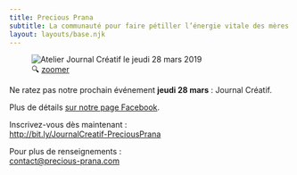 ```yaml
---
title: Precious Prana
subtitle: La communauté pour faire pétiller l’énergie vitale des mères actives
layout: layouts/base.njk
---
```


<figure class="poster">
  <img src="/images/2019-03-28-atelier-journal-creatif-360.jpg" srcset="/images/2019-03-28-atelier-journal-creatif-360.jpg 360w, /images/2019-03-28-atelier-journal-creatif-480.jpg 480w, /images/2019-03-28-atelier-journal-creatif-640.jpg 640w, /images/2019-03-28-atelier-journal-creatif-800.jpg 800w" sizes="(min-width: 66rem) 20rem, 30vw" alt="Atelier Journal Créatif le jeudi 28 mars 2019" />
  <figcaption>&#128269; <a href="/images/2019-03-28-atelier-journal-creatif.jpg" target="_blank">zoomer</a></figcaption>
</figure>

Ne ratez pas notre prochain événement **jeudi 28 mars**&nbsp;: Journal&nbsp;Créatif.

Plus de détails <a href="https://www.facebook.com/events/1101982766675294/" class="facebook">sur notre page Facebook</a>.

Inscrivez-vous dès maintenant&nbsp;:<br /><http://bit.ly/JournalCreatif-PreciousPrana>

Pour plus de renseignements&nbsp;:<br /><contact@precious-prana.com>

